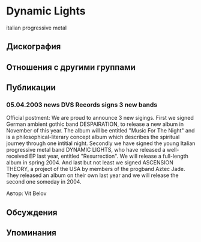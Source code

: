 # Dynamic Lights

italian progressive metal

## Дискография


## Отношения с другими группами


## Публикации

### 05.04.2003 news DVS Records signs 3 new bands

<p>Official postment: We are proud to announce 3 new sigings. First we signed German ambient gothic band DESPAIRATION, to release a new album in November of this year. The album will be entitled "Music For The Night" and is a philosophical-literary concept album which describes the spiritual journey through one intitial night. Secondly we have signed the young Italian progressive metal band DYNAMIC LIGHTS, who have released a well-received EP last year, entitled "Resurrection". We will release a full-length album in spring 2004. And last but not least we signed ASCENSION THEORY, a project of the USA by members of the progband Aztec Jade. They released an album on their own last year and we will release the second one someday in 2004.</p>

Автор: Vit Belov


## Обсуждения


## Упоминания

